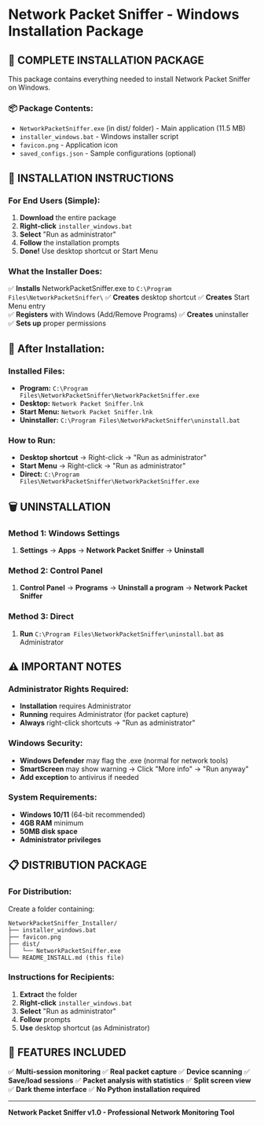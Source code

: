 # Network Packet Sniffer - Windows Installation Package

## 🎯 COMPLETE INSTALLATION PACKAGE

This package contains everything needed to install Network Packet Sniffer on Windows.

### 📦 Package Contents:
- `NetworkPacketSniffer.exe` (in dist/ folder) - Main application (11.5 MB)
- `installer_windows.bat` - Windows installer script
- `favicon.png` - Application icon
- `saved_configs.json` - Sample configurations (optional)

## 🚀 INSTALLATION INSTRUCTIONS

### For End Users (Simple):
1. **Download** the entire package
2. **Right-click** `installer_windows.bat`
3. **Select** "Run as administrator" 
4. **Follow** the installation prompts
5. **Done!** Use desktop shortcut or Start Menu

### What the Installer Does:
✅ **Installs** NetworkPacketSniffer.exe to `C:\Program Files\NetworkPacketSniffer\`
✅ **Creates** desktop shortcut
✅ **Creates** Start Menu entry  
✅ **Registers** with Windows (Add/Remove Programs)
✅ **Creates** uninstaller
✅ **Sets up** proper permissions

## 📁 After Installation:

### Installed Files:
- **Program:** `C:\Program Files\NetworkPacketSniffer\NetworkPacketSniffer.exe`
- **Desktop:** `Network Packet Sniffer.lnk`
- **Start Menu:** `Network Packet Sniffer.lnk`
- **Uninstaller:** `C:\Program Files\NetworkPacketSniffer\uninstall.bat`

### How to Run:
- **Desktop shortcut** → Right-click → "Run as administrator"
- **Start Menu** → Right-click → "Run as administrator"  
- **Direct:** `C:\Program Files\NetworkPacketSniffer\NetworkPacketSniffer.exe`

## 🗑️ UNINSTALLATION

### Method 1: Windows Settings
1. **Settings** → **Apps** → **Network Packet Sniffer** → **Uninstall**

### Method 2: Control Panel  
1. **Control Panel** → **Programs** → **Uninstall a program** → **Network Packet Sniffer**

### Method 3: Direct
1. **Run** `C:\Program Files\NetworkPacketSniffer\uninstall.bat` as Administrator

## ⚠️ IMPORTANT NOTES

### Administrator Rights Required:
- **Installation** requires Administrator
- **Running** requires Administrator (for packet capture)
- **Always** right-click shortcuts → "Run as administrator"

### Windows Security:
- **Windows Defender** may flag the .exe (normal for network tools)
- **SmartScreen** may show warning → Click "More info" → "Run anyway"
- **Add exception** to antivirus if needed

### System Requirements:
- **Windows 10/11** (64-bit recommended)
- **4GB RAM** minimum
- **50MB disk space**
- **Administrator privileges**

## 📋 DISTRIBUTION PACKAGE

### For Distribution:
Create a folder containing:
```
NetworkPacketSniffer_Installer/
├── installer_windows.bat
├── favicon.png
├── dist/
│   └── NetworkPacketSniffer.exe
└── README_INSTALL.md (this file)
```

### Instructions for Recipients:
1. **Extract** the folder
2. **Right-click** `installer_windows.bat` 
3. **Select** "Run as administrator"
4. **Follow** prompts
5. **Use** desktop shortcut (as Administrator)

## 🎉 FEATURES INCLUDED

✅ **Multi-session monitoring**
✅ **Real packet capture** 
✅ **Device scanning**
✅ **Save/load sessions**
✅ **Packet analysis with statistics**
✅ **Split screen view**
✅ **Dark theme interface**
✅ **No Python installation required**

---

**Network Packet Sniffer v1.0 - Professional Network Monitoring Tool**